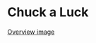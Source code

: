 # Chuck a Luck

[Overview image](www.github.com/DKolter/chuck_a_luck/blob/main/assets/overview.png?raw=true)
